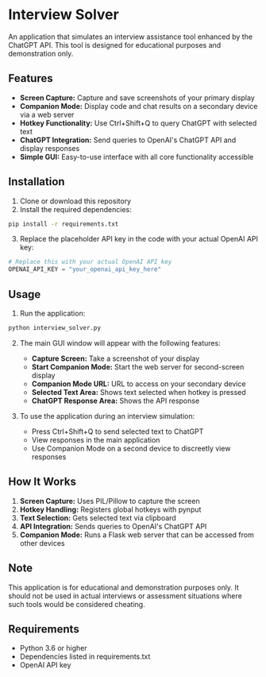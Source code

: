 # Interview Solver

An application that simulates an interview assistance tool enhanced by the ChatGPT API. This tool is designed for educational purposes and demonstration only.

## Features

- **Screen Capture:** Capture and save screenshots of your primary display
- **Companion Mode:** Display code and chat results on a secondary device via a web server
- **Hotkey Functionality:** Use Ctrl+Shift+Q to query ChatGPT with selected text
- **ChatGPT Integration:** Send queries to OpenAI's ChatGPT API and display responses
- **Simple GUI:** Easy-to-use interface with all core functionality accessible

## Installation

1. Clone or download this repository
2. Install the required dependencies:

```bash
pip install -r requirements.txt
```

3. Replace the placeholder API key in the code with your actual OpenAI API key:

```python
# Replace this with your actual OpenAI API key
OPENAI_API_KEY = "your_openai_api_key_here"
```

## Usage

1. Run the application:

```bash
python interview_solver.py
```

2. The main GUI window will appear with the following features:
   - **Capture Screen:** Take a screenshot of your display
   - **Start Companion Mode:** Start the web server for second-screen display
   - **Companion Mode URL:** URL to access on your secondary device
   - **Selected Text Area:** Shows text selected when hotkey is pressed
   - **ChatGPT Response Area:** Shows the API response

3. To use the application during an interview simulation:
   - Press Ctrl+Shift+Q to send selected text to ChatGPT
   - View responses in the main application
   - Use Companion Mode on a second device to discreetly view responses

## How It Works

1. **Screen Capture:** Uses PIL/Pillow to capture the screen
2. **Hotkey Handling:** Registers global hotkeys with pynput
3. **Text Selection:** Gets selected text via clipboard
4. **API Integration:** Sends queries to OpenAI's ChatGPT API
5. **Companion Mode:** Runs a Flask web server that can be accessed from other devices

## Note

This application is for educational and demonstration purposes only. It should not be used in actual interviews or assessment situations where such tools would be considered cheating.

## Requirements

- Python 3.6 or higher
- Dependencies listed in requirements.txt
- OpenAI API key
